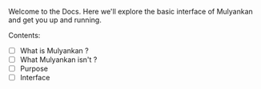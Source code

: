 Welcome to the Docs.
Here we'll explore the basic interface of Mulyankan and get you up and running.

Contents: &nbsp;  
- [ ] What is Mulyankan ?
- [ ] What Mulyankan isn't ?
- [ ] Purpose
- [ ] Interface
